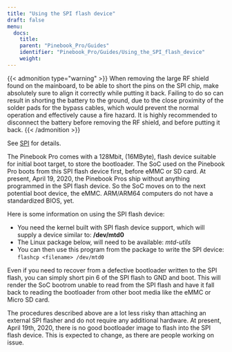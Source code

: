 ```yaml
---
title: "Using the SPI flash device"
draft: false
menu:
  docs:
    title:
    parent: "Pinebook_Pro/Guides"
    identifier: "Pinebook_Pro/Guides/Using_the_SPI_flash_device"
    weight: 
---
```


{{< admonition type="warning" >}}
 When removing the large RF shield found on the mainboard, to be able to short the pins on the SPI chip, make absolutely sure to align it correctly while putting it back. Failing to do so can result in shorting the battery to the ground, due to the close proximity of the solder pads for the bypass cables, which would prevent the normal operation and effectively cause a fire hazard. It is highly recommended to disconnect the battery before removing the RF shield, and before putting it back.
{{< /admonition >}}

See [SPI](/documentation/Pinebook_Pro/Features/SPI) for details.

The Pinebook Pro comes with a 128Mbit, (16MByte), flash device suitable for initial boot target, to store the bootloader. The SoC used on the Pinebook Pro boots from this SPI flash device first, before eMMC or SD card. At present, April 19, 2020, the Pinebook Pros ship without anything programmed in the SPI flash device. So the SoC moves on to the next potential boot device, the eMMC. ARM/ARM64 computers do not have a standardized BIOS, yet.

Here is some information on using the SPI flash device:

* You need the kernel built with SPI flash device support, which will supply a device similar to: **/dev/mtd0**
* The Linux package below, will need to be available: _mtd-utils_
* You can then use this program from the package to write the SPI device: `flashcp <filename> /dev/mtd0`

Even if you need to recover from a defective bootloader written to the SPI flash, you can simply short pin 6 of the SPI flash to GND and boot. This will render the SoC bootrom unable to read from the SPI flash and have it fall back to reading the bootloader from other boot media like the eMMC or Micro SD card.

The procedures described above are a lot less risky than attaching an external SPI flasher and do not require any additional hardware. At present, April 19th, 2020, there is no good bootloader image to flash into the SPI flash device. This is expected to change, as there are people working on issue.
